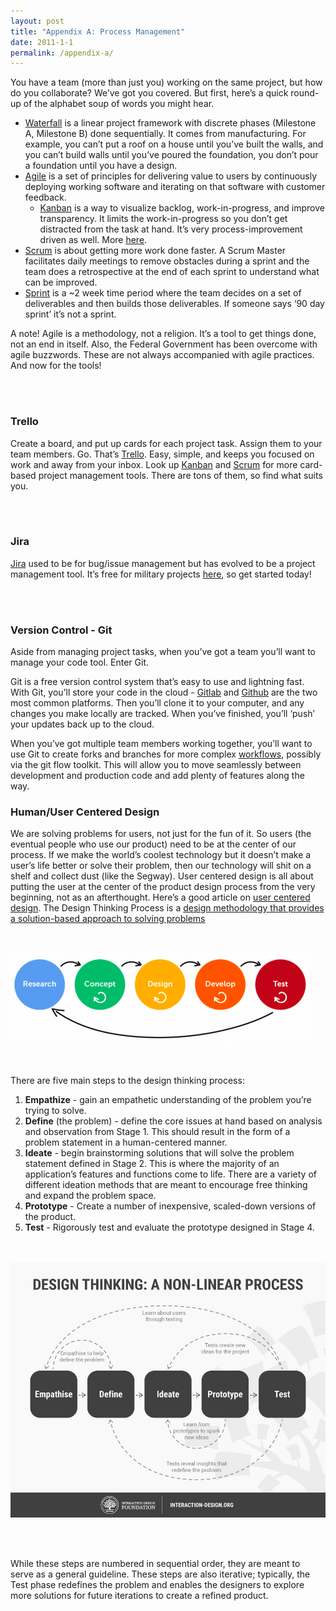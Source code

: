```yaml
---
layout: post
title: "Appendix A: Process Management"
date: 2011-1-1
permalink: /appendix-a/
---
```

You have a team (more than just you) working on the same project, but how do you collaborate? We’ve got you covered. But first, here’s a quick round-up of the alphabet soup of words you might hear.

- [Waterfall](https://www.simplilearn.com/waterfall-vs-agile-vs-devops-article) is a linear project framework with discrete phases (Milestone A, Milestone B) done sequentially. It comes from manufacturing. For example, you can’t put a roof on a house until you’ve built the walls, and you can’t build walls until you’ve poured the foundation, you don’t pour a foundation until you have a design.
- [Agile](https://www.simplilearn.com/waterfall-vs-agile-vs-devops-article) is a set of principles for delivering value to users by continuously deploying working software and iterating on that software with customer feedback.
    - [Kanban](https://www.youtube.com/watch?v=iVaFVa7HYj4) is a way to visualize backlog, work-in-progress, and improve transparency. It limits the work-in-progress so you don’t get distracted from the task at hand. It’s very process-improvement driven as well. More [here](https://kanbanize.com/kanban-resources/getting-started/what-is-kanban).
- [Scrum](https://scrumguides.org/scrum-guide.html) is about getting more work done faster. A Scrum Master facilitates daily meetings to remove obstacles during a sprint and the team does a retrospective at the end of each sprint to understand what can be improved.
- [Sprint](https://www.atlassian.com/agile/scrum/sprints) is a ~2 week time period where the team decides on a set of deliverables and then builds those deliverables. If someone says ‘90 day sprint’ it’s not a sprint.

A note! Agile is a methodology, not a religion. It’s a tool to get things done, not an end in itself. Also, the Federal Government has been overcome with agile buzzwords. These are not always accompanied with agile practices. And now for the tools!

<br><br>
### Trello
Create a board, and put up cards for each project task. Assign them to your team members. Go. That’s [Trello](https://trello.com/en-US). Easy, simple, and keeps you focused on work and away from your inbox. Look up [Kanban](https://www.atlassian.com/agile/kanban) and [Scrum](https://www.atlassian.com/agile/kanban) for more card-based project management tools. There are tons of them, so find what suits you.

<br><br>
### Jira
[Jira](https://www.atlassian.com/software/jira) used to be for bug/issue management but has evolved to be a project management tool. It’s free for military projects [here](https://www.di2e.net/ ), so get started today!

<br><br>
### Version Control - Git
Aside from managing project tasks, when you’ve got a team you’ll want to manage your code tool. Enter Git.

Git is a free version control system that’s easy to use and lightning fast. With Git, you’ll store your code in the cloud - [Gitlab](https://gitlab.com/) and [Github](https://github.com/) are the two most common platforms. Then you’ll clone it to your computer, and any changes you make locally are tracked. When you’ve finished, you’ll ‘push’ your updates back up to the cloud.

When you’ve got multiple team members working together, you’ll want to use Git to create forks and branches for more complex [workflows](https://www.atlassian.com/git/tutorials/comparing-workflows), possibly via the git flow toolkit. This will allow you to move seamlessly between development and production code and add plenty of features along the way.


### Human/User Centered Design
We are solving problems for users, not just for the fun of it. So users (the eventual people who use our product) need to be at the center of our process. If we make the world’s coolest technology but it doesn’t make a user’s life better or solve their problem, then our technology will shit on a shelf and collect dust (like the Segway). User centered design is all about putting the user at the center of the product design process from the very beginning, not as an afterthought. Here’s a good article on [user centered design](https://www.interaction-design.org/literature/topics/user-centered-design).
The Design Thinking Process is a [design methodology that provides a solution-based approach to solving problems](https://www.interaction-design.org/literature/article/5-stages-in-the-design-thinking-process)

<br><br>
![User Centered Design](/assets/appendix_c/user_centered_design_process.png)

<br><br>
There are five main steps to the design thinking process:
1. **Empathize** - gain an empathetic understanding of the problem you’re trying to solve.
2. **Define** (the problem) - define the core issues at hand based on analysis and observation from Stage 1. This should result in the form of a problem statement in a human-centered manner.
3. **Ideate** - begin brainstorming solutions that will solve the problem statement defined in Stage 2. This is where the majority of an application’s features and functions come to life.  There are a variety of different ideation methods that are meant to encourage free thinking and expand the problem space.
4. **Prototype** - Create a number of inexpensive, scaled-down versions of the product.
5. **Test** - Rigorously test and evaluate the prototype designed in Stage 4.

<br><br>
![Design Thinking](/assets/appendix_c/design_thinking_5_steps.jpg)

<br><br>


While these steps are numbered in sequential order, they are meant to serve as a general guideline. These steps are also iterative; typically, the Test phase redefines the problem and enables the designers to explore more solutions for future iterations to create a refined product.
